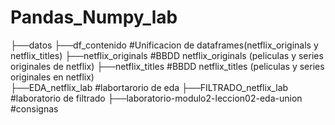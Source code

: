 # Pandas_Numpy_lab

 
├──datos
    ├──df_contenido             #Unificacion de dataframes(netflix_originals y netflix_titles)
    ├──netflix_originals        #BBDD netflix_originals (peliculas y series originales de netflix)
    ├──netflix_titles           #BBDD netflix_titles (peliculas y series originales en netflix)         
├──EDA_netflix_lab                              #labortarorio de eda
├──FILTRADO_netflix_lab                         #laboratorio de filtrado
├──laboratorio-modulo2-leccion02-eda-union      #consignas   
